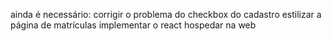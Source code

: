 ainda é necessário: 
corrigir o problema do checkbox do cadastro
estilizar a página de matrículas
implementar o react
hospedar na web